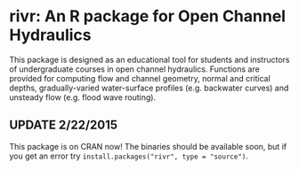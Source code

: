 rivr: An R package for Open Channel Hydraulics
==============================================

This package is designed as an educational tool for students and instructors 
of undergraduate courses in open channel hydraulics. Functions are provided 
for computing flow and channel geometry, normal and critical depths, 
gradually-varied water-surface profiles (e.g. backwater curves) and unsteady 
flow (e.g. flood wave routing).

UPDATE 2/22/2015
----------------

This package is on CRAN now! The binaries should be available soon, but if you
get an error try `install.packages("rivr", type = "source")`.